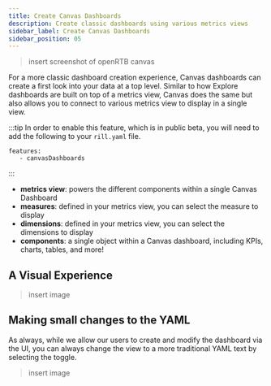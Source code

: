 ```yaml
---
title: Create Canvas Dashboards
description: Create classic dashboards using various metrics views
sidebar_label: Create Canvas Dashboards
sidebar_position: 05
---
```


> insert screenshot of openRTB canvas

For a more classic dashboard creation experience, Canvas dashboards can create a first look into your data at a top level. Similar to how Explore dashboards are built on top of a metrics view, Canvas does the same but also allows you to connect to various metrics view to display in a single view. 

:::tip
In order to enable this feature, which is in public beta, you will need to add the following to your `rill.yaml` file.

```
features:
   - canvasDashboards
```

:::

- **metrics view**: powers the different components within a single Canvas Dashboard
- **measures**: defined in your metrics view, you can select the measure to display 
- **dimensions**: defined in your metrics view, you can select the dimensions to display 
- **components**: a single object within a Canvas dashboard, including KPIs, charts, tables, and more! 


## A Visual Experience 
> insert image





## Making small changes to the YAML 
As always, while we allow our users to create and modify the dashboard via the UI, you can always change the view to a more traditional YAML text by selecting the toggle.

>insert image 
